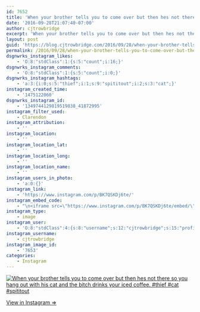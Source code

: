 ```yaml
---
id: 7652
title: 'When your brother tells you to come over but then hes not there so you hang out with his cat and the bitch drinks your iced coffee. #thief #cat #spititout'
date: '2016-09-28T21:07:40-07:00'
author: cjtrowbridge
excerpt: 'When your brother tells you to come over but then hes not there so you hang out with his cat and the bitch drinks your iced coffee. #thief #cat #spititout'
layout: post
guid: 'https://blog.cjtrowbridge.com/2016/09/28/when-your-brother-tells-you-to-come-over-but-then-hes-not-there-so-you-hang-out-with-his-cat-and-the-bitch-drinks-your-iced-coffee-thief-cat-spititout/'
permalink: /2016/09/28/when-your-brother-tells-you-to-come-over-but-then-hes-not-there-so-you-hang-out-with-his-cat-and-the-bitch-drinks-your-iced-coffee-thief-cat-spititout/
dsgnwrks_instagram_likes:
    - 'O:8:"stdClass":1:{s:5:"count";i:16;}'
dsgnwrks_instagram_comments:
    - 'O:8:"stdClass":1:{s:5:"count";i:0;}'
dsgnwrks_instagram_hashtags:
    - 'a:3:{i:0;s:5:"thief";i:1;s:9:"spititout";i:2;s:3:"cat";}'
instagram_created_time:
    - '1475122060'
dsgnwrks_instagram_id:
    - '1349744129819519838_41872995'
instagram_filter_used:
    - Clarendon
instagram_attribution:
    - ''
instagram_location:
    - ''
instagram_location_lat:
    - ''
instagram_location_long:
    - ''
instagram_location_name:
    - ''
instagram_users_in_photo:
    - 'a:0:{}'
instagram_link:
    - 'https://www.instagram.com/p/BK7QSKDj6te/'
instagram_embed_code:
    - "\n<iframe src=\"https://www.instagram.com/p/BK7QSKDj6te/embed/\" width=\"612\" height=\"710\" frameborder=\"0\" scrolling=\"no\" allowtransparency=\"true\" class=\"insta-image-embed\"></iframe>\n"
instagram_type:
    - image
instagram_user:
    - 'O:8:"stdClass":4:{s:8:"username";s:12:"cjtrowbridge";s:15:"profile_picture";s:96:"https://scontent.cdninstagram.com/t51.2885-19/s150x150/13724650_1188772791164794_142557231_a.jpg";s:2:"id";s:8:"41872995";s:9:"full_name";s:13:"CJ Trowbridge";}'
instagram_username:
    - cjtrowbridge
instagram_image_id:
    - '7653'
categories:
    - Instagram
---
```


[![When your brother tells you to come over but then hes not there so you hang out with his cat and the bitch drinks your iced coffee. #thief #cat #spititout](https://blog.cjtrowbridge.com/wp-content/uploads/2016/09/1475122060-1-1.jpg)](https://www.instagram.com/p/BK7QSKDj6te/)

[View in Instagram ⇒](https://www.instagram.com/p/BK7QSKDj6te/)
